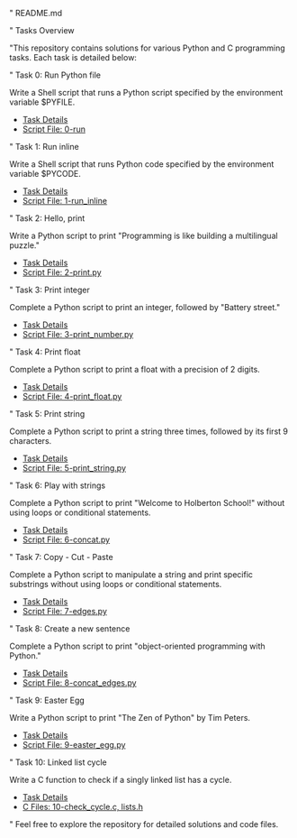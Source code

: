 " README.md

" Tasks Overview

"This repository contains solutions for various Python and C programming tasks. Each task is detailed below:

" Task 0: Run Python file

Write a Shell script that runs a Python script specified by the environment variable $PYFILE.

- [Task Details](link-to-task-details)
- [Script File: 0-run](link-to-script-file)

" Task 1: Run inline

Write a Shell script that runs Python code specified by the environment variable $PYCODE.

- [Task Details](link-to-task-details)
- [Script File: 1-run_inline](link-to-script-file)

" Task 2: Hello, print

Write a Python script to print "Programming is like building a multilingual puzzle."

- [Task Details](link-to-task-details)
- [Script File: 2-print.py](link-to-script-file)

" Task 3: Print integer

Complete a Python script to print an integer, followed by "Battery street."

- [Task Details](link-to-task-details)
- [Script File: 3-print_number.py](link-to-script-file)

" Task 4: Print float

Complete a Python script to print a float with a precision of 2 digits.

- [Task Details](link-to-task-details)
- [Script File: 4-print_float.py](link-to-script-file)

" Task 5: Print string

Complete a Python script to print a string three times, followed by its first 9 characters.

- [Task Details](link-to-task-details)
- [Script File: 5-print_string.py](link-to-script-file)

" Task 6: Play with strings

Complete a Python script to print "Welcome to Holberton School!" without using loops or conditional statements.

- [Task Details](link-to-task-details)
- [Script File: 6-concat.py](link-to-script-file)

" Task 7: Copy - Cut - Paste

Complete a Python script to manipulate a string and print specific substrings without using loops or conditional statements.

- [Task Details](link-to-task-details)
- [Script File: 7-edges.py](link-to-script-file)

" Task 8: Create a new sentence

Complete a Python script to print "object-oriented programming with Python."

- [Task Details](link-to-task-details)
- [Script File: 8-concat_edges.py](link-to-script-file)

" Task 9: Easter Egg

Write a Python script to print "The Zen of Python" by Tim Peters.

- [Task Details](link-to-task-details)
- [Script File: 9-easter_egg.py](link-to-script-file)

" Task 10: Linked list cycle

Write a C function to check if a singly linked list has a cycle.

- [Task Details](link-to-task-details)
- [C Files: 10-check_cycle.c, lists.h](link-to-c-files)

" Feel free to explore the repository for detailed solutions and code files.

